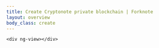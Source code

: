 ```yaml
---
title: Create Cryptonote private blockchain | Forknote
layout: overview
body_class: create
---
```


<div id="wrapper" ng-app="create-coin">

<link rel="stylesheet" href="/css/bootstrap.min.css">


    <div ng-view></div>


  </div><!-- #wrapper -->


<script src="https://maxcdn.bootstrapcdn.com/bootstrap/3.3.5/js/bootstrap.min.js"></script>
<script type='text/javascript' src="https://ajax.googleapis.com/ajax/libs/angularjs/1.3.10/angular.js"></script>
<script src="//ajax.googleapis.com/ajax/libs/angularjs/1.3.10/angular-route.min.js"></script>
<script type='text/javascript' src="/dist/showErrors.min.js"></script>
<script src="/dist/ng-google-chart.js"></script>
<script type='text/javascript' src="/assets/js/lib/biginteger.js"></script>
<script type='text/javascript' src="/assets/js/crypto.js"></script>
<script type='text/javascript' src="/assets/js/mnemonic.js"></script>
<script type='text/javascript' src="/assets/js/config.js"></script>
<script type='text/javascript' src="/assets/js/base58.js"></script>
<script type='text/javascript' src="/assets/js/cn_util.js"></script>
<script type='text/javascript' src="/js/app_create.js"></script>
<script src="/partials/create.js"></script>

